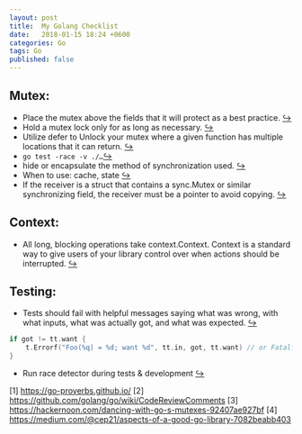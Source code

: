 ```yaml
---
layout: post
title:  My Golang Checklist
date:   2018-01-15 18:24 +0600
categories: Go
tags: Go
published: false
---
```



## Mutex:

* Place the mutex above the fields that it will protect as a best practice. [↪](https://hackernoon.com/dancing-with-go-s-mutexes-92407ae927bf)
* Hold a mutex lock only for as long as necessary. [↪](https://hackernoon.com/dancing-with-go-s-mutexes-92407ae927bf)
* Utilize defer to Unlock your mutex where a given function has multiple locations that it can return. [↪](https://hackernoon.com/dancing-with-go-s-mutexes-92407ae927bf)
* `go test -race -v ./…`[↪](https://hackernoon.com/dancing-with-go-s-mutexes-92407ae927bf)
* hide or encapsulate the method of synchronization used. [↪](https://hackernoon.com/dancing-with-go-s-mutexes-92407ae927bf)
* When to use: cache, state  [↪](https://github.com/golang/go/wiki/MutexOrChannel)
* If the receiver is a struct that contains a sync.Mutex or similar synchronizing field, the receiver must be a pointer to avoid copying. [↪](https://github.com/golang/go/wiki/CodeReviewComments#receiver-type)


## Context:

* All long, blocking operations take context.Context. Context is a standard way to give users of your library control over when actions should be interrupted. [↪](https://medium.com/@cep21/how-to-correctly-use-context-context-in-go-1-7-8f2c0fafdf39)


## Testing:

* Tests should fail with helpful messages saying what was wrong, with what inputs, what was actually got, and what was expected. [↪](https://github.com/golang/go/wiki/CodeReviewComments#useful-test-failures)

```go
if got != tt.want {
	t.Errorf("Foo(%q) = %d; want %d", tt.in, got, tt.want) // or Fatalf, if test can't test anything more past this point
}
```

* Run race detector during tests & development [↪](https://blog.golang.org/race-detector)

[1] https://go-proverbs.github.io/
[2] https://github.com/golang/go/wiki/CodeReviewComments
[3] https://hackernoon.com/dancing-with-go-s-mutexes-92407ae927bf
[4] https://medium.com/@cep21/aspects-of-a-good-go-library-7082beabb403



